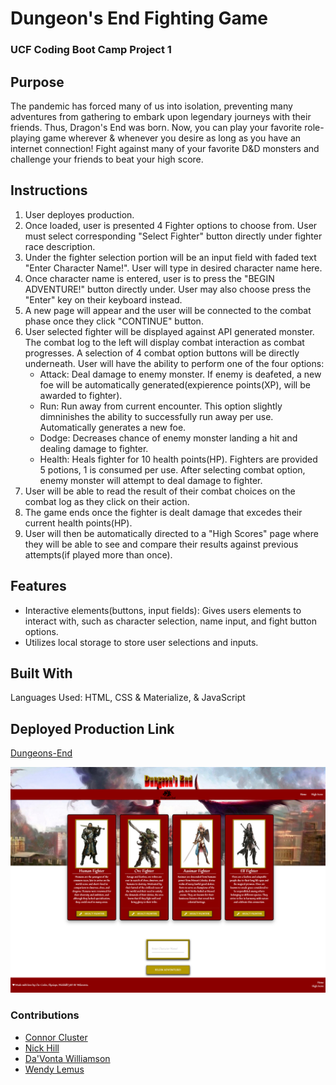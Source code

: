 # Dungeon's End Fighting Game
### UCF Coding Boot Camp Project 1

## Purpose
The pandemic has forced many of us into isolation, preventing many adventures from gathering to embark upon legendary journeys with their friends. Thus, Dragon's End was born. Now, you can play your favorite role-playing game wherever & whenever you desire as long as you have an internet connection! Fight against many of your favorite D&D monsters and challenge your friends to beat your high score. 

## Instructions
1. User deployes production. 
2. Once loaded, user is presented 4 Fighter options to choose from. User must select corresponding "Select Fighter" button directly under fighter race description.
3. Under the fighter selection portion will be an input field with faded text "Enter Character Name!". User will type in desired character name here.
4. Once character name is entered, user is to press the "BEGIN ADVENTURE!" button directly under. User may also choose press the "Enter" key on their keyboard instead. 
5. A new page will appear and the user will be connected to the combat phase once they click "CONTINUE" button.
6. User selected fighter will be displayed against API generated monster. The combat log to the left will display combat interaction as combat progresses. A selection of 4 combat option buttons will be directly underneath. User will have the ability to perform one of the four options:
    * Attack: Deal damage to enemy monster. If enemy is deafeted, a new foe will be automatically generated(expierence points(XP), will be awarded to fighter).
    * Run: Run away from current encounter. This option slightly dimninishes the ability to successfully run away per use. Automatically generates a new foe.
    * Dodge: Decreases chance of enemy monster landing a hit and dealing damage to fighter. 
    * Health: Heals fighter for 10 health points(HP). Fighters are provided 5 potions, 1 is consumed per use.
    After selecting combat option, enemy monster will attempt to deal damage to fighter. 
7. User will be able to read the result of their combat choices on the combat log as they click on their action. 
8. The game ends once the fighter is dealt damage that excedes their current health points(HP). 
9. User will then be automatically directed to a "High Scores" page where they will be able to see and compare their results against previous attempts(if played more than once). 

## Features
* Interactive elements(buttons, input fields): Gives users elements to interact with, such as character selection, name input, and fight button options. 
* Utilizes local storage to store user selections and inputs. 

## Built With
Languages Used: HTML, CSS & Materialize, & JavaScript

## Deployed Production Link
[Dungeons-End](https://elysiayn.github.io/dungeons-end/)

[![Dungeons-End](assets/images/screenshot.png)](https://elysiayn.github.io/dungeons-end/)

### Contributions
* [Connor Cluster](https://github.com/Clu-Codes)
* [Nick Hill](https://github.com/Nickhill2380)
* [Da'Vonta Williamson](https://github.com/wdavonta)
* [Wendy Lemus](https://github.com/Elysiayn)